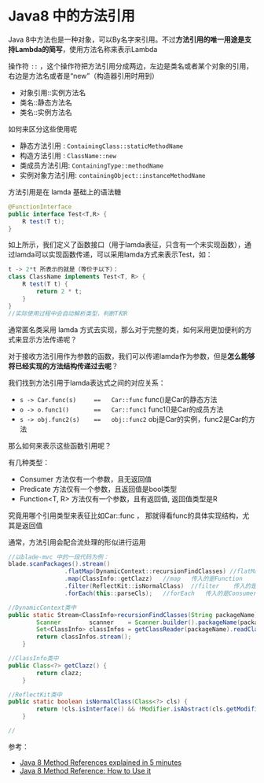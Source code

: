 # Java8 中的方法引用

Java 8中方法也是一种对象，可以By名字来引用。不过**方法引用的唯一用途是支持Lambda的简写**，使用方法名称来表示Lambda

操作符 `::` ，这个操作符把方法引用分成两边，左边是类名或者某个对象的引用，右边是方法名或者是“new”（构造器引用时用到）

 * 对象引用::实例方法名
 * 类名::静态方法名
 * 类名::实例方法名

如何来区分这些使用呢

* 静态方法引用 :	 `ContainingClass::staticMethodName`
* 构造方法引用 :	 `ClassName::new	`
* 类成员方法引用:	 `ContainingType::methodName`
* 实例对象方法引用:  `containingObject::instanceMethodName`

方法引用是在 lamda 基础上的语法糖

```Java
@FunctionInterface
public interface Test<T,R> {
    R test(T t);
}
```

如上所示，我们定义了函数接口（用于lamda表征，只含有一个未实现函数），通过lamda可以实现函数传递，可以采用lamda方式来表示Test，如：

```Java
t -> 2*t 所表示的就是（等价于以下）：
class ClassName implements Test<T, R> {
    R test(T t) {
        return 2 * t;
    }
}
//实际使用过程中会自动解析类型，判断T和R
```

通常匿名类采用 lamda 方式去实现，那么对于完整的类，如何采用更加便利的方式来显示方法传递呢？

对于接收方法引用作为参数的函数，我们可以传递lamda作为参数，但是**怎么能够将已经实现的方法结构传递过去呢**？

我们找到方法引用于lamda表达式之间的对应关系：

* `s -> Car.func(s)     ==   Car::func`   func()是Car的静态方法
* `o -> o.func1()       ==   Car::func1`  func1()是Car的成员方法
* `s -> obj.func2(s)    ==   obj::func2`  obj是Car的实例，func2是Car的方法

那么如何来表示这些函数引用呢？

有几种类型：

* Consumer<T>           方法仅有一个参数，且无返回值
* Predicate<T>          方法仅有一个参数，且返回值是bool类型
* Function<T, R>        方法仅有一个参数，且有返回值, 返回值类型是R

究竟用哪个引用类型来表征比如Car::func ， 那就得看func的具体实现结构，尤其是返回值

通常，方法引用会配合流处理的形似进行运用

```java
//以blade-mvc 中的一段代码为例：
blade.scanPackages().stream()
                .flatMap(DynamicContext::recursionFindClasses) //flatMap	传入的是Function
                .map(ClassInfo::getClazz)	//map	传入的是Function
                .filter(ReflectKit::isNormalClass)	//filter	传入的是Predict
                .forEach(this::parseCls);	//forEach	传入的是Consumer

//DynamicContext类中
public static Stream<ClassInfo>recursionFindClasses(String packageName) {
        Scanner        scanner    = Scanner.builder().packageName(packageName).recursive(true).build();
        Set<ClassInfo> classInfos = getClassReader(packageName).readClasses(scanner);
        return classInfos.stream();
    }

//ClassInfo类中
public Class<?> getClazz() {
        return clazz;
    }

//ReflectKit类中
public static boolean isNormalClass(Class<?> cls) {
        return !cls.isInterface() && !Modifier.isAbstract(cls.getModifiers());
    }

//

```

参考：

* [Java 8 Method References explained in 5 minutes](https://blog.idrsolutions.com/2015/02/java-8-method-references-explained-5-minutes/)
* [Java 8 Method Reference: How to Use it](https://www.codementor.io/eh3rrera/using-java-8-method-reference-du10866vx)
